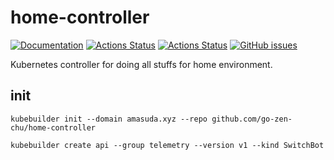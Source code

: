 # home-controller

[![Documentation](https://pkg.go.dev/badge/github.com/go-zen-chu/golang-template)](http://pkg.go.dev/github.com/go-zen-chu/golang-template)
[![Actions Status](https://github.com/go-zen-chu/golang-template/workflows/main/badge.svg)](https://github.com/go-zen-chu/golang-template/actions)
[![Actions Status](https://github.com/go-zen-chu/golang-template/workflows/check-pr/badge.svg)](https://github.com/go-zen-chu/golang-template/actions)
[![GitHub issues](https://img.shields.io/github/issues/go-zen-chu/golang-template.svg)](https://github.com/go-zen-chu/golang-template/issues)

Kubernetes controller for doing all stuffs for home environment.

## init

```console
kubebuilder init --domain amasuda.xyz --repo github.com/go-zen-chu/home-controller

kubebuilder create api --group telemetry --version v1 --kind SwitchBot
```
